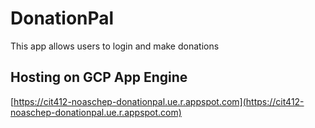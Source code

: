 # DonationPal
This app allows users to login and make donations

## Hosting on GCP App Engine

[https://cit412-noaschep-donationpal.ue.r.appspot.com](https://cit412-noaschep-donationpal.ue.r.appspot.com)